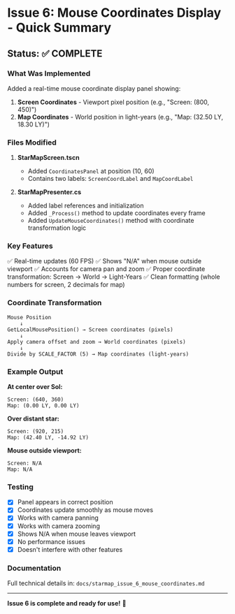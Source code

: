 # Issue 6: Mouse Coordinates Display - Quick Summary

## Status: ✅ COMPLETE

### What Was Implemented

Added a real-time mouse coordinate display panel showing:
1. **Screen Coordinates** - Viewport pixel position (e.g., "Screen: (800, 450)")
2. **Map Coordinates** - World position in light-years (e.g., "Map: (32.50 LY, 18.30 LY)")

### Files Modified

1. **StarMapScreen.tscn**
   - Added `CoordinatesPanel` at position (10, 60)
   - Contains two labels: `ScreenCoordLabel` and `MapCoordLabel`

2. **StarMapPresenter.cs**
   - Added label references and initialization
   - Added `_Process()` method to update coordinates every frame
   - Added `UpdateMouseCoordinates()` method with coordinate transformation logic

### Key Features

✅ Real-time updates (60 FPS)
✅ Shows "N/A" when mouse outside viewport
✅ Accounts for camera pan and zoom
✅ Proper coordinate transformation: Screen → World → Light-Years
✅ Clean formatting (whole numbers for screen, 2 decimals for map)

### Coordinate Transformation

```
Mouse Position
    ↓
GetLocalMousePosition() → Screen coordinates (pixels)
    ↓
Apply camera offset and zoom → World coordinates (pixels)
    ↓
Divide by SCALE_FACTOR (5) → Map coordinates (light-years)
```

### Example Output

**At center over Sol:**
```
Screen: (640, 360)
Map: (0.00 LY, 0.00 LY)
```

**Over distant star:**
```
Screen: (920, 215)
Map: (42.40 LY, -14.92 LY)
```

**Mouse outside viewport:**
```
Screen: N/A
Map: N/A
```

### Testing

- [x] Panel appears in correct position
- [x] Coordinates update smoothly as mouse moves
- [x] Works with camera panning
- [x] Works with camera zooming
- [x] Shows N/A when mouse leaves viewport
- [x] No performance issues
- [x] Doesn't interfere with other features

### Documentation

Full technical details in: `docs/starmap_issue_6_mouse_coordinates.md`

---

**Issue 6 is complete and ready for use!** 🎉
